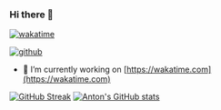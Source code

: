 ### Hi there 👋

[![wakatime](https://wakatime.com/badge/user/e7761a65-0dc5-4350-bdf9-85945dc46995.svg)](https://wakatime.com/@e7761a65-0dc5-4350-bdf9-85945dc46995)

[![github](https://img.shields.io/github/followers/akarpenko83?logo=github&style=plastic)](https://github.com/akarpenko83?tab=followers)

- 🔭 I’m currently working on [https://wakatime.com](https://wakatime.com)


[![GitHub Streak](https://streak-stats.demolab.com?user=akarpenko83&theme=dark&hide_border=true&date_format=j%20M%5B%20Y%5D&mode=weekly)](https://git.io/streak-stats) [![Anton's GitHub stats](https://github-readme-stats.vercel.app/api?username=akarpenko83)](https://github.com/anuraghazra/github-readme-stats)
